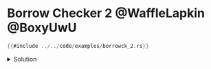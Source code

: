 # Borrow Checker 2 @WaffleLapkin @BoxyUwU

```rust
{{#include ../../code/examples/borrowck_2.rs}}
```

<details>
<summary>Solution</summary>

```
{{#include ../../code/examples/stderr/borrowck_2.stderr}}
```

`identity` returns a reference with the same lifetime as the argument, i.e. it's `for<'a> fn(&'a u32) -> &'a u32`.
`consume_fn` accepts some function with a signature of `for<'a> fn(&'a u32) -> T` where `T` is some type.

Notably, `T` is defined outside of the binder (aka "for all" qualifier, `for<'a>`), so it can't name `'a`, causing the error.

<!-- FIXME: add options for fixing the error -->

</details>
